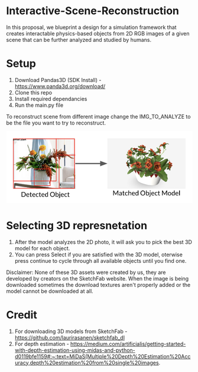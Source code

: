 # Interactive-Scene-Reconstruction
In this proposal, we blueprint a design for a simulation framework that creates interactable physics-based objects from 2D RGB images of a given scene that can be further analyzed and studied by humans.


# Setup # 

1. Download Pandas3D (SDK Install) - https://www.panda3d.org/download/
2. Clone this repo 
2. Install required dependancies 
3. Run the main.py file

To reconstruct scene from different image change the IMG_TO_ANALYZE to be the file you want to try to reconstruct. 

![Alt text](object_matching.png)


# Selecting 3D represnetation 

1. After the model analyzes the 2D photo, it will ask you to pick the best 3D model for each object. 
2. You can press Select if you are satisfied with the 3D model, oterwise press continue to cycle through all available objects until you find one. 

Disclaimer: 
            None of these 3D assets were created by us, they are developed by creators on the SketchFab website. 
            When the image is being downloaded sometimes the download textures aren't properly added or the model cannot be downloaded at all.


# Credit # 

1. For downloading 3D models from SketchFab - https://github.com/laurirasanen/sketchfab_dl
2. For depth estimation - https://medium.com/artificialis/getting-started-with-depth-estimation-using-midas-and-python-d0119bfe1159#:~:text=MiDaS(Multiple%20Depth%20Estimation%20Accuracy,depth%20estimation%20from%20single%20images.

